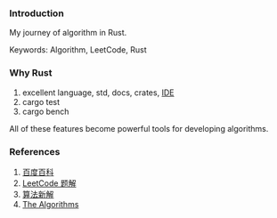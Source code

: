 ### Introduction

My journey of algorithm in Rust.

Keywords: Algorithm, LeetCode, Rust

### Why Rust

1. excellent language, std, docs, crates, [IDE](https://plugins.jetbrains.com/plugin/8182-rust)
2. cargo test
3. cargo bench

All of these features become powerful tools for developing algorithms.

### References

1. [百度百科](https://baike.baidu.com/)
2. [LeetCode 题解](https://github.com/soulmachine/leetcode)
3. [算法新解](https://github.com/liuxinyu95/AlgoXY)
4. [The Algorithms](https://github.com/TheAlgorithms)
